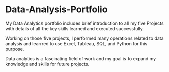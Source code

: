 # Data-Analysis-Portfolio
My Data Analytics portfolio includes brief introduction to all my five Projects with details of all the key skills learned and executed successfully.

Working on those five projects, I performed many operations related to data analysis and learned to use Excel, Tableau, SQL, and Python for this purpose.

Data analytics is a fascinating field of work and my goal is to expand my knowledge and skills for future
projects.
